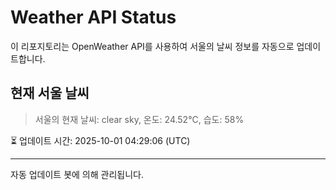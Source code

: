 
# Weather API Status

이 리포지토리는 OpenWeather API를 사용하여 서울의 날씨 정보를 자동으로 업데이트합니다.

## 현재 서울 날씨
> 서울의 현재 날씨: clear sky, 온도: 24.52°C, 습도: 58%

⏳ 업데이트 시간: 2025-10-01 04:29:06 (UTC)

---
자동 업데이트 봇에 의해 관리됩니다.
